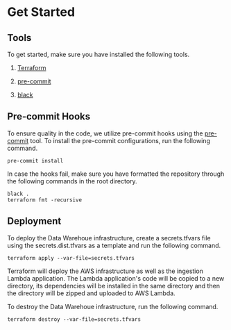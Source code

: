 # Get Started

## Tools

To get started, make sure you have installed the following tools.

1. [Terraform](https://developer.hashicorp.com/terraform/tutorials/aws-get-started/install-cli)

2. [pre-commit](https://pre-commit.com/)

3. [black](https://github.com/psf/black)

## Pre-commit Hooks

To ensure quality in the code, we utilize pre-commit hooks using the [pre-commit](https://pre-commit.com/) tool. To install the pre-commit configurations, run the following command.

```
pre-commit install
```

In case the hooks fail, make sure you have formatted the repository through the following commands in the root directory.

```
black .
terraform fmt -recursive
```

## Deployment

To deploy the Data Warehoue infrastructure, create a secrets.tfvars file using the secrets.dist.tfvars as a template and run the following command.

```
terraform apply --var-file=secrets.tfvars
```

Terraform will deploy the AWS infrastructure as well as the ingestion Lambda application. The Lambda application's code will be copied to a new directory, its dependencies will be installed in the same directory and then the directory will be zipped and uploaded to AWS Lambda.

To destroy the Data Warehoue infrastructure, run the following command.

```
terraform destroy --var-file=secrets.tfvars
```
